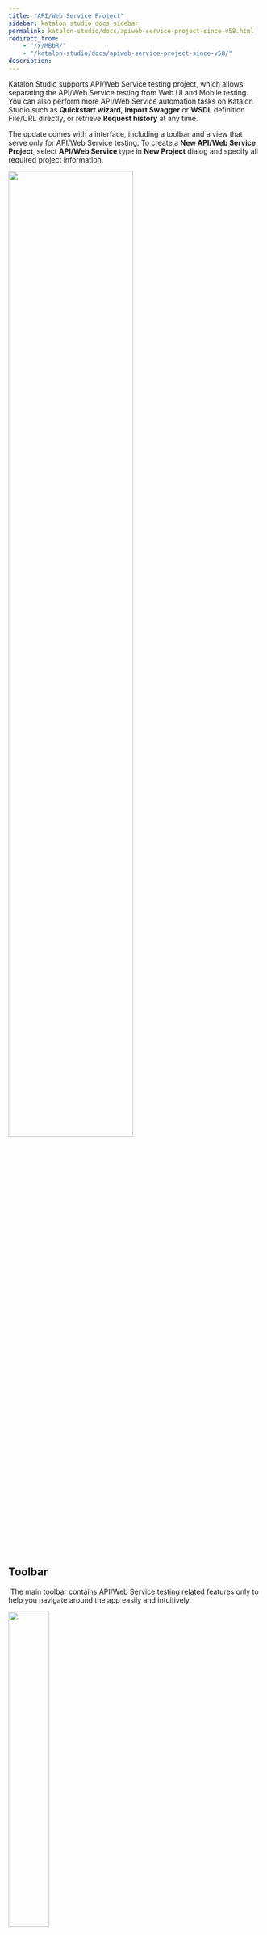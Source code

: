 ```yaml
---
title: "API/Web Service Project"
sidebar: katalon_studio_docs_sidebar
permalink: katalon-studio/docs/apiweb-service-project-since-v58.html
redirect_from:
    - "/x/MBbR/"
    - "/katalon-studio/docs/apiweb-service-project-since-v58/"
description:
---
```


Katalon Studio supports API/Web Service testing project, which allows separating the API/Web Service testing from Web UI and Mobile testing. You can also perform more API/Web Service automation tasks on Katalon Studio such as **Quickstart wizard**, **Import Swagger** or **WSDL** definition File/URL directly, or retrieve **Request history** at any time.

The update comes with a interface, including a toolbar and a view that serve only for API/Web Service testing. To create a **New API/Web Service Project**, select **API/Web Service** type in **New Project** dialog and specify all required project information.

<img src="https://github.com/katalon-studio/docs-images/raw/master/katalon-studio/docs/apiweb-service-project-since-v58/new-project.png" width=70%>

## Toolbar

 The main toolbar contains API/Web Service testing related features only to help you navigate around the app easily and intuitively.

<img src="https://github.com/katalon-studio/docs-images/raw/master/katalon-studio/docs/apiweb-service-project-since-v58/type.png" width=40%>

Read more:

* [Import OpenAPI 2 (Swagger)](https://docs.katalon.com/katalon-studio/docs/import-rest-requests-from-swagger-20.html).
* [Import OpenAPI 3](https://docs.katalon.com/katalon-studio/docs/import-openapi30.html).
* [Import WSDL](https://docs.katalon.com/katalon-studio/docs/import-soap-requests-from-wsdl.html).
* [Import Postman](https://docs.katalon.com/katalon-studio/docs/import-postman.html).
* [Import SoapUI](https://docs.katalon.com/katalon-studio/docs/import-soapui.html).

### Request History Panel

Same with a Katalon Project, the left column now have [Request History](https://docs.katalon.com/katalon-studio/docs/request-history.html) view where all the sent requests are saved here. You can freely access and retrieve them to work or save as a request object in the Object Repository.

<img src="https://github.com/katalon-studio/docs-images/raw/master/katalon-studio/docs/apiweb-service-project-since-v58/New-API.png" width=70%>

> To learn more about API, refer to chapter 3 of our Katalon Academy course: [How to Utilize API for Effective Test Execution](https://academy.katalon.com/courses/test-execution-management/?utm_source=kat_docs&utm_medium=web_service_project).
